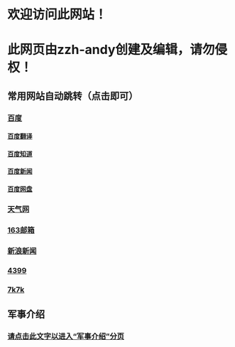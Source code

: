 # 欢迎访问此网站！
# 此网页由zzh-andy创建及编辑，请勿侵权！  
## 常用网站自动跳转（点击即可）  
### [百度](http://baidu.com/ "最大的搜索网站")  
#### [百度翻译](http://fanyi.baidu.com/  "遇见外国语言不懂？点它试试")  
#### [百度知道](http://zhidao.baidu.com/  "有什么不懂得？一切问它")  
#### [百度新闻](http://news.baidu.com/ "想看看新闻？点它即可")  
#### [百度网盘](https://pan.baidu.com/ "要存放文件？点它试试")  
### [天气网](http://www.tianqi.com/ "查询天气就点它")  
### [163邮箱](https://mail.163.com/ "去自己的邮箱？就是它")  
### [新浪新闻](https://news.sina.com.cn/ "新闻没看够？再点点它")  
### [4399](https://4399.com/ "4399")  
### [7k7k](https://7k7k.com/ "7k7k")  

## 军事介绍
### [请点击此文字以进入“军事介绍”分页](https://zzh-andy.github.io/second/jsjssl.md/ "前往军事分页") 
 


